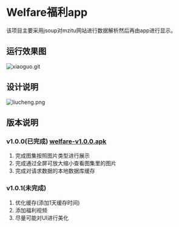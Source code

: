# Welfare福利app

该项目主要采用jsoup对mzitu网站进行数据解析然后再由app进行显示。

## 运行效果图

![xiaoguo.git](https://upload-images.jianshu.io/upload_images/2898841-46c11dcebd23dfec.gif?imageMogr2/auto-orient/strip)

## 设计说明

![liucheng.png](https://upload-images.jianshu.io/upload_images/2898841-730af15389a202b9.png?imageMogr2/auto-orient/strip%7CimageView2/2/w/1240)

## 版本说明

### v1.0.0(已完成) [welfare-v1.0.0.apk](https://github.com/boildcoffee/welfare/blob/master/apk/welfare-v1.0.0.apk)

1. 完成图集按照图片类型进行展示
2. 完成通过全屏可放大缩小查看图集里的图片
3. 完成对请求数据的本地数据库缓存

### v1.0.1(未完成)

1. 优化缓存(添加1天缓存时间)
2. 添加福利视频
3. 尽量可能对UI进行美化
